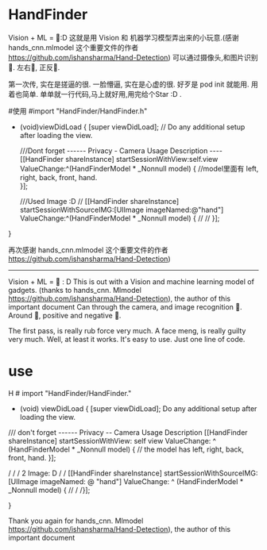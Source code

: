 # HandFinder
Vision +  ML  = 🤚:D 
这就是用 Vision 和 机器学习模型弄出来的小玩意.(感谢 hands_cnn.mlmodel 这个重要文件的作者 https://github.com/ishansharma/Hand-Detection)
可以通过摄像头,和图片识别🤚. 左右🤚, 正反🤚.

第一次传, 实在是搓逼的很.
一脸懵逼, 实在是心虚的很.
好歹是 pod init 就能用. 用着也简单. 单单就一行代码,马上就好用,用完给个Star :D .

#使用 
#import "HandFinder/HandFinder.h"

- (void)viewDidLoad {
    [super viewDidLoad];
    // Do any additional setup after loading the view.
    
    ///Dont forget ------  Privacy - Camera Usage Description ----
    [[HandFinder shareInstance] startSessionWithView:self.view ValueChange:^(HandFinderModel * _Nonnull model) {
        //model里面有 left, right, back, front, hand.  
    }];
    
    ///Used Image  :D
//    [[HandFinder shareInstance] startSessionWithSourceIMG:[UIImage imageNamed:@"hand"] ValueChange:^(HandFinderModel * _Nonnull model) {
//
//    }];
    
}

再次感谢 hands_cnn.mlmodel 这个重要文件的作者 https://github.com/ishansharma/Hand-Detection)

------------------------------------------------------------------------------------
Vision + ML = 🤚 : D
This is out with a Vision and machine learning model of gadgets. (thanks to hands_cnn. Mlmodel https://github.com/ishansharma/Hand-Detection), the author of this important document
Can through the camera, and image recognition 🤚. Around 🤚, positive and negative 🤚.

The first pass, is really rub force very much.
A face meng, is really guilty very much.
Well, at least it works. It's easy to use. Just one line of code.

# use
H # import "HandFinder/HandFinder."

- (void) viewDidLoad {
[super viewDidLoad];
Do any additional setup after loading the view.

/// don't forget ------ Privacy -- Camera Usage Description
[[HandFinder shareInstance] startSessionWithView: self view ValueChange: ^ (HandFinderModel * _Nonnull model) {
// the model has left, right, back, front, hand.
}];

/ / / 2 Image: D
/ / [[HandFinder shareInstance] startSessionWithSourceIMG: [UIImage imageNamed: @ "hand"] ValueChange: ^ (HandFinderModel * _Nonnull model) {
//
/ /}];

}

Thank you again for hands_cnn. Mlmodel https://github.com/ishansharma/Hand-Detection), the author of this important document
